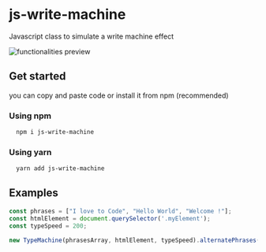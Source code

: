 
# js-write-machine

Javascript class to simulate a write machine effect



![functionalities preview](https://github.com/juliocesarlab/assets/blob/main/CPT2202271407-1344x651.gif)


## Get started
you can copy and paste code or install it from npm (recommended)

### Using npm
````bash
  npm i js-write-machine 
````

### Using yarn
````bash
  yarn add js-write-machine
````

## Examples

```javascript
const phrases = ["I love to Code", "Hello World", "Welcome !"];
const htmlElement = document.querySelector('.myElement');
const typeSpeed = 200;

new TypeMachine(phrasesArray, htmlElement, typeSpeed).alternatePhrases()
```

